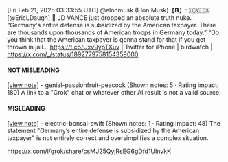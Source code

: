 [Fri Feb 21, 2025 03:33:55 UTC] @elonmusk (Elon Musk)【𝗕】: 🇺🇸🇺🇸 [@EricLDaugh] 🚨 JD VANCE just dropped an absolute truth nuke. “Germany's entire defense is subsidized by the American taxpayer. There are thousands upon thousands of American troops in Germany today.” “Do you think that the American taxpayer is gonna stand for that if you get thrown in jail… https://t.co/Uxv9ypTXuv | Twitter for iPhone | birdwatch | https://x.com/_/status/1892779758154359000

#### NOT MISLEADING

[[view note]](https://x.com/i/birdwatch/n/1892893908935360983) - genial-passionfruit-peacock (Shown notes: 5 · Rating impact: 180)
A link to a "Grok" chat or whatever other AI result is not a valid source.

#### MISLEADING

[[view note]](https://x.com/i/birdwatch/n/1892892561091514401) - electric-bonsai-swift (Shown notes: 1 · Rating impact: 48)
The statement "Germany’s entire defense is subsidized by the American taxpayer" is not entirely correct and oversimplifies a complex situation.

https://x.com/i/grok/share/csMJ25QyjRsEG6gDfd1UInvkK
